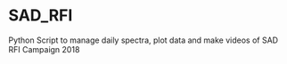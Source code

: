 # SAD_RFI
Python Script to manage daily spectra, plot data and make videos of SAD RFI Campaign 2018
